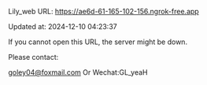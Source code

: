 Lily_web URL: https://ae6d-61-165-102-156.ngrok-free.app

Updated at: 2024-12-10 04:23:37

If you cannot open this URL, the server might be down.

Please contact: 

goley04@foxmail.com Or Wechat:GL_yeaH